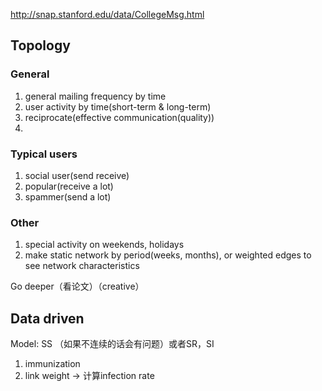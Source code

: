 http://snap.stanford.edu/data/CollegeMsg.html

## Topology

### General

1. general mailing frequency by time
2. user activity by time(short-term & long-term)
3. reciprocate(effective communication(quality))
4. ​




### Typical users

1. social user(send receive)
2. popular(receive a lot)
3. spammer(send a lot)



### Other

1. special activity on weekends, holidays
2. make static network by period(weeks, months), or weighted edges to see network characteristics



Go deeper（看论文）（creative）

## Data driven

Model: SS （如果不连续的话会有问题）或者SR，SI

1. immunization
2. link weight -> 计算infection rate